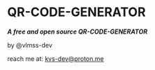 # QR-CODE-GENERATOR

***A free and open source QR-CODE-GENERATOR***

by @vlmss-dev

reach me at: kvs-dev@proton.me 
